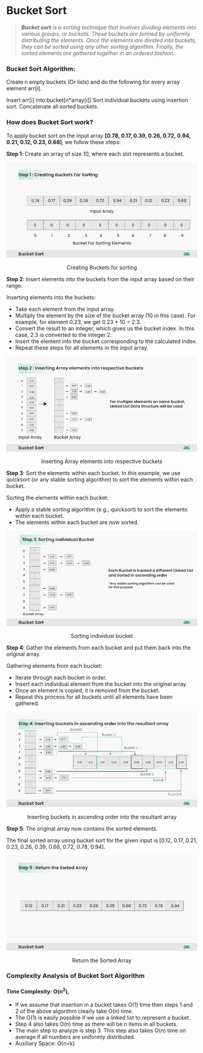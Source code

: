 # Bucket Sort
>***Bucket sort** is a sorting technique that involves dividing elements into various groups, or buckets. These buckets are formed by uniformly distributing the elements. Once the elements are divided into buckets, they can be sorted using any other sorting algorithm. Finally, the sorted elements are gathered together in an ordered fashion.*

### Bucket Sort Algorithm:
Create n empty buckets (Or lists) and do the following for every array element arr[i].

Insert arr[i] into bucket[n*array[i]]
Sort individual buckets using insertion sort.
Concatenate all sorted buckets.

### How does Bucket Sort work?
To apply bucket sort on the input array **[0.78, 0.17, 0.39, 0.26, 0.72, 0.94, 0.21, 0.12, 0.23, 0.68]**, we follow these steps:

**Step 1**: Create an array of size 10, where each slot represents a bucket.

![img.png](img.png) 
<div style="text-align: center">Creating Buckets for sorting</div>

**Step 2**: Insert elements into the buckets from the input array based on their range.

Inserting elements into the buckets:

* Take each element from the input array.
* Multiply the element by the size of the bucket array (10 in this case). For example, for element 0.23, we get 0.23 * 10 = 2.3.
* Convert the result to an integer, which gives us the bucket index. In this case, 2.3 is converted to the integer 2.
* Insert the element into the bucket corresponding to the calculated index.
* Repeat these steps for all elements in the input array.

![img_1.png](img_1.png)
<div style="text-align: center">Inserting Array elements into respective buckets</div>

**Step 3**: Sort the elements within each bucket. In this example, we use quicksort (or any stable sorting algorithm) to sort the elements within each bucket.

Sorting the elements within each bucket:

* Apply a stable sorting algorithm (e.g., quicksort) to sort the elements within each bucket.
* The elements within each bucket are now sorted.

![img_2.png](img_2.png)
<div style="text-align: center">Sorting individual bucket</div>

**Step 4**: Gather the elements from each bucket and put them back into the original array.

Gathering elements from each bucket:

* Iterate through each bucket in order.
* Insert each individual element from the bucket into the original array.
* Once an element is copied, it is removed from the bucket.
* Repeat this process for all buckets until all elements have been gathered.

![img_3.png](img_3.png)
<div style="text-align: center">Inserting buckets in ascending order into the resultant array</div>

**Step 5**: The original array now contains the sorted elements.

The final sorted array using bucket sort for the given input is [0.12, 0.17, 0.21, 0.23, 0.26, 0.39, 0.68, 0.72, 0.78, 0.94].

![img_4.png](img_4.png)
<div style="text-align: center">Return the Sorted Array</div>

### Complexity Analysis of Bucket Sort Algorithm
#### Time Complexity: O(n<sup>2</sup>),

* If we assume that insertion in a bucket takes O(1) time then steps 1 and 2 of the above algorithm clearly take O(n) time.
* The O(1) is easily possible if we use a linked list to represent a bucket.
* Step 4 also takes O(n) time as there will be n items in all buckets.
* The main step to analyze is step 3. This step also takes O(n) time on average if all numbers are uniformly distributed.
* Auxiliary Space: O(n+k)